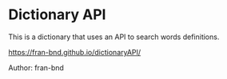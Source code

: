 # Dictionary API

This is a dictionary that uses an API to search words definitions.

https://fran-bnd.github.io/dictionaryAPI/

Author: fran-bnd

